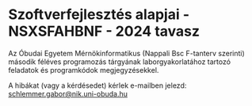 # Szoftverfejlesztés alapjai - NSXSFAHBNF - 2024 tavasz

Az Óbudai Egyetem Mérnökinformatikus (Nappali Bsc F-tanterv szerinti) második féléves programozás tárgyának laborgyakorlatához tartozó feladatok és programkódok megjegyzésekkel. 

A hibákat (vagy a kérdésedet) kérlek e-mailben jelezd: schlemmer.gabor@nik.uni-obuda.hu

